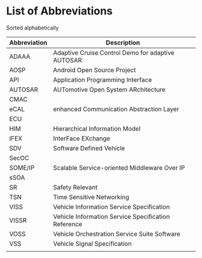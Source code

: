 # List of Abbreviations

Sorted alphabetically

|Abbreviation|Description|
|--|--|
|ADAAA|Adaptive Cruise Control Demo for adaptive AUTOSAR|
|AOSP|Android Open Source Project|
|API|Application Programming Interface|
|AUTOSAR|AUTomotive Open System ARchitecture|
|CMAC||
|eCAL|enhanced Communication Abstraction Layer|
|ECU||
|HIM|Hierarchical Information Model|
|IFEX|InterFace EXchange|
|SDV|Software Defined Vehicle|
|SecOC||
|SOME/IP|Scalable Service-oriented Middleware Over IP|
|sSOA||
|SR|Safety Relevant|
|TSN|Time Sensitive Networking|
|VISS|Vehicle Information Service Specification|
|VISSR|Vehicle Information Service Specification Reference|
|VOSS|Vehicle Orchestration Service Suite Software|
|VSS|Vehicle Signal Specification|
|||
